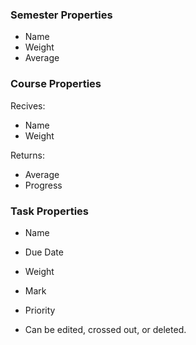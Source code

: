 ### Semester Properties

- Name
- Weight
- Average

### Course Properties

Recives:

- Name
- Weight

Returns:

- Average
- Progress

### Task Properties

- Name
- Due Date
- Weight
- Mark
- Priority

- Can be edited, crossed out, or deleted.
